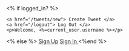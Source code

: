 <nav>
  <% if logged_in? %>

    <a href="/tweets/new"> Create Tweet </a>
    <a href="/logout"> Log Out </a>
    <p>Welcome, <%=current_user.username %></p>

  <% else %>
    <a href="/signup">Sign Up</a>
    <a href="/login"> Sign In </a>
  <%end %>

</nav>
